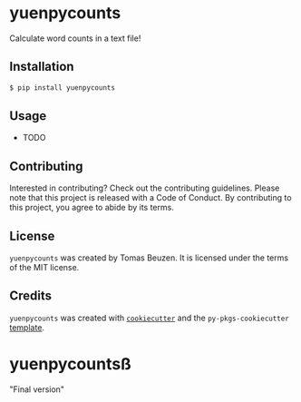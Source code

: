 # yuenpycounts

Calculate word counts in a text file!

## Installation

```bash
$ pip install yuenpycounts
```

## Usage

- TODO

## Contributing

Interested in contributing? Check out the contributing guidelines. Please note that this project is released with a Code of Conduct. By contributing to this project, you agree to abide by its terms.

## License

`yuenpycounts` was created by Tomas Beuzen. It is licensed under the terms of the MIT license.

## Credits

`yuenpycounts` was created with [`cookiecutter`](https://cookiecutter.readthedocs.io/en/latest/) and the `py-pkgs-cookiecutter` [template](https://github.com/py-pkgs/py-pkgs-cookiecutter).

# yuenpycountsß
"Final version"
